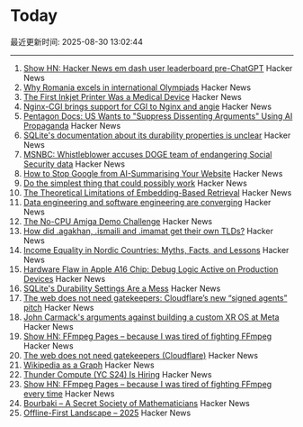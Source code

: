 # Today

最近更新时间: 2025-08-30 13:02:44

--- 
1. [Show HN: Hacker News em dash user leaderboard pre-ChatGPT](https://www.gally.net/miscellaneous/hn-em-dash-user-leaderboard.html) Hacker News
2. [Why Romania excels in international Olympiads](https://www.palladiummag.com/2025/08/29/why-romania-excels-in-international-olympiads/) Hacker News
3. [The First Inkjet Printer Was a Medical Device](https://spectrum.ieee.org/rune-elmqvist) Hacker News
4. [Nginx-CGI brings support for CGI to Nginx and angie](https://github.com/pjincz/nginx-cgi) Hacker News
5. [Pentagon Docs: US Wants to "Suppress Dissenting Arguments" Using AI Propaganda](https://theintercept.com/2025/08/25/pentagon-military-ai-propaganda-influence/) Hacker News
6. [SQLite's documentation about its durability properties is unclear](https://www.agwa.name/blog/post/sqlite_durability) Hacker News
7. [MSNBC: Whistleblower accuses DOGE team of endangering Social Security data](https://whistleblower.org/in-the-news/msnbc-whistleblower-accuses-doge-team-of-endangering-critical-social-security-data/) Hacker News
8. [How to Stop Google from AI-Summarising Your Website](https://www.teruza.com/info-hub/how-to-stop-google-from-ai-summarising-your-website) Hacker News
9. [Do the simplest thing that could possibly work](https://www.seangoedecke.com/the-simplest-thing-that-could-possibly-work/) Hacker News
10. [The Theoretical Limitations of Embedding-Based Retrieval](https://arxiv.org/abs/2508.21038) Hacker News
11. [Data engineering and software engineering are converging](https://clickhouse.com/blog/eight-principles-of-great-developer-experience-for-data-infrastructure) Hacker News
12. [The No-CPU Amiga Demo Challenge](https://github.com/askeksa/NoCpuChallenge) Hacker News
13. [How did .agakhan, .ismaili and .imamat get their own TLDs?](https://data.iana.org/TLD/tlds-alpha-by-domain.txt) Hacker News
14. [Income Equality in Nordic Countries: Myths, Facts, and Lessons](https://www.aeaweb.org/articles?id=10.1257/jel.20251636) Hacker News
15. [Hardware Flaw in Apple A16 Chip: Debug Logic Active on Production Devices](https://github.com/JGoyd/A16-FuseBypass) Hacker News
16. [SQLite's Durability Settings Are a Mess](https://www.agwa.name/blog/post/sqlite_durability) Hacker News
17. [The web does not need gatekeepers: Cloudflare’s new “signed agents” pitch](https://positiveblue.substack.com/p/the-web-does-not-need-gatekeepers) Hacker News
18. [John Carmack's arguments against building a custom XR OS at Meta](https://twitter.com/ID_AA_Carmack/status/1961172409920491849) Hacker News
19. [Show HN: FFmpeg Pages – because I was tired of fighting FFmpeg](https://ffmpegs.pages.dev/) Hacker News
20. [The web does not need gatekeepers (Cloudflare)](https://positiveblue.substack.com/p/the-web-does-not-need-gatekeepers) Hacker News
21. [Wikipedia as a Graph](https://wikigrapher.com/paths) Hacker News
22. [Thunder Compute (YC S24) Is Hiring](https://www.ycombinator.com/companies/thunder-compute/jobs/sS6QzTi-founding-developer-advocate-contract-to-hire) Hacker News
23. [Show HN: FFmpeg Pages – because I was tired of fighting FFmpeg every time](https://ffmpegs.pages.dev/) Hacker News
24. [Bourbaki – A Secret Society of Mathematicians](https://books.google.com/books/about/Bourbaki.html) Hacker News
25. [Offline-First Landscape – 2025](https://marcoapp.io/blog/offline-first-landscape) Hacker News
